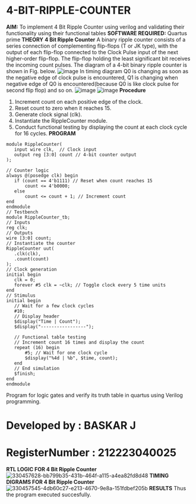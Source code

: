 # 4-BIT-RIPPLE-COUNTER

**AIM:**
To implement  4 Bit Ripple Counter using verilog and validating their functionality using their functional tables
**SOFTWARE REQUIRED:**
Quartus prime
**THEORY**
**4 Bit Ripple Counter**
A binary ripple counter consists of a series connection of complementing flip-flops (T or JK type), with the output of each flip-flop connected to the Clock Pulse input of the next higher-order flip-flop. The flip-flop holding the least significant bit receives the incoming count pulses. The diagram of a 4-bit binary ripple counter is shown in Fig. below.
![image](https://github.com/naavaneetha/4-BIT-RIPPLE-COUNTER/assets/154305477/cb4b74d4-31ab-4359-95d0-d22e67daba13)
In timing diagram Q0 is changing as soon as the negative edge of clock pulse is encountered, Q1 is changing when negative edge of Q0 is encountered(because Q0 is like clock pulse for second flip flop) and so on.
![image](https://github.com/naavaneetha/4-BIT-RIPPLE-COUNTER/assets/154305477/a573a7d6-014e-4e54-93e6-e2ac9530960b)
![image](https://github.com/naavaneetha/4-BIT-RIPPLE-COUNTER/assets/154305477/85e1958a-2fc1-49bb-9a9f-d58ccbf3663c)
**Procedure**
1.  Increment count on each positive edge of the clock.
2.  Reset count to zero when it reaches 15.
3.  Generate clock signal (clk).
4.  Instantiate the RippleCounter module.
5.  Conduct functional testing by displaying the count at each clock cycle for 16 cycles.
**PROGRAM**
```
module RippleCounter(
   input wire clk,  // Clock input
   output reg [3:0] count // 4-bit counter output
);

// Counter logic
always @(posedge clk) begin
   if (count == 4'b1111) // Reset when count reaches 15
       count <= 4'b0000;
   else
       count <= count + 1; // Increment count
end
endmodule
// Testbench
module RippleCounter_tb;
// Inputs
reg clk;
// Outputs
wire [3:0] count;
// Instantiate the counter
RippleCounter uut(
   .clk(clk),
   .count(count)
);
// Clock generation
initial begin
   clk = 0;
   forever #5 clk = ~clk; // Toggle clock every 5 time units
end
// Stimulus
initial begin
   // Wait for a few clock cycles
   #10;   
   // Display header
   $display("Time | Count");
   $display("-----------------");

   // Functional table testing
   // Increment count 16 times and display the count
   repeat (16) begin
       #5; // Wait for one clock cycle
       $display("%4d | %b", $time, count);
   end
   // End simulation
   $finish;
end
endmodule
```
Program for logic gates and verify its truth table in quartus using Verilog programming.

# Developed by : BASKAR  J
# RegisterNumber : 212223040025

**RTL LOGIC FOR 4 Bit Ripple Counter**
![330457628-bb799b35-431b-464f-a115-a4ea82fd8d48](https://github.com/baskarsaraswathy/4-BIT-RIPPLE-COUNTER/assets/144871005/a0d3aa3d-b3b0-4ce0-89bb-bfa1a8abde7c)
**TIMING DIGRAMS FOR 4 Bit Ripple Counter**
![330457545-4db60c27-e213-4670-9e8a-151fdbef205b](https://github.com/baskarsaraswathy/4-BIT-RIPPLE-COUNTER/assets/144871005/a285f70c-c317-4f6e-be38-eef9ecfa250d)
**RESULTS**
Thus the program executed succesfully.
